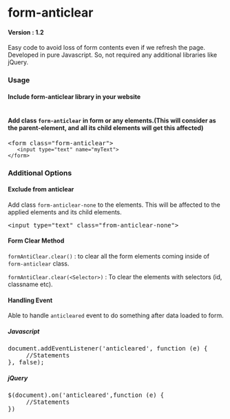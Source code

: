 # form-anticlear
<h4>Version : 1.2</h4>

Easy code to avoid loss of form contents even if we refresh the page.
Developed in pure Javascript. So, not required any additional libraries like jQuery.

<h3>Usage</h3>

<h4>Include form-anticlear library in your website</h4>
<pre><script src="https://cdn.jsdelivr.net/gh/akjpro/form-anticlear/base.js"></script></pre>

<h4>Add class <code>form-anticlear</code> in form or any elements.(This will consider as the parent-element, and all its child elements will get this affected)</h4>
<pre>&lt;form class="form-anticlear"></code><br><code>&nbsp;&nbsp;&nbsp;&lt;input type="text" name="myText"></code><br><code>&lt;/form></code></pre>

<h3>Additional Options</h3>

<h4>Exclude from anticlear</h4>
<p>Add class <code>form-anticlear-none</code> to the elements. This will be affected to the applied elements and its child elements.</p>
<pre>&lt;input type="text" class="from-anticlear-none"></pre>

<h4>Form Clear Method</h4>
<p><code>formAntiClear.clear()</code> :  to clear all the form elements coming inside of <code>form-anticlear</code> class.</p>
<p><code>formAntiClear.clear(&lt;Selector>)</code> :  To clear the elements with selectors (id, classname etc).</p>

<h4>Handling Event</h4>
<p>Able to handle <code>anticleared</code> event to do something after data loaded to form.</p>
<h5>Javascript</h5>
<pre>document.addEventListener('anticleared', function (e) {
     //Statements
}, false);</pre>
<h5>jQuery</h5>
<pre>$(document).on('anticleared',function (e) {
     //Statements
})</pre>
